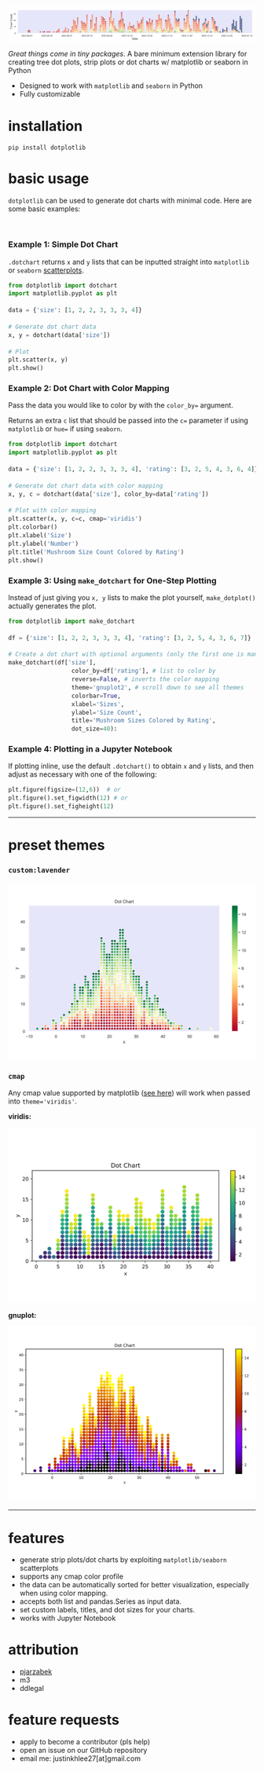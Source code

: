 ![](https://github.com/jl33-ai/dotplotlib/blob/main/demos/daterange.png?raw=true)

*Great things come in tiny packages*. A bare minimum extension library for creating tree dot plots, strip plots or dot charts w/ matplotlib or seaborn in Python
- Designed to work with `matplotlib` and `seaborn` in Python
- Fully customizable

# installation

```text
pip install dotplotlib
```

# basic usage

`dotplotlib` can be used to generate dot charts with minimal code. Here are some basic examples:

<br>

### Example 1: Simple Dot Chart

`.dotchart` returns `x` and `y` lists that can be inputted straight into `matplotlib` or `seaborn` [scatterplots](https://www.w3schools.com/python/matplotlib_scatter.asp). 

```python
from dotplotlib import dotchart
import matplotlib.pyplot as plt

data = {'size': [1, 2, 2, 3, 3, 3, 4]}

# Generate dot chart data
x, y = dotchart(data['size'])

# Plot
plt.scatter(x, y)
plt.show()
```

### Example 2: Dot Chart with Color Mapping

Pass the data you would like to color by with the `color_by=` argument. 

Returns an extra `c` list that should be passed into the `c=` parameter if using `matplotlib` or `hue=` if using `seaborn`. 

```python
from dotplotlib import dotchart
import matplotlib.pyplot as plt

data = {'size': [1, 2, 2, 3, 3, 3, 4], 'rating': [3, 2, 5, 4, 3, 6, 4]}

# Generate dot chart data with color mapping
x, y, c = dotchart(data['size'], color_by=data['rating'])

# Plot with color mapping
plt.scatter(x, y, c=c, cmap='viridis')
plt.colorbar()
plt.xlabel('Size')
plt.ylabel('Number')
plt.title('Mushroom Size Count Colored by Rating')
plt.show()
```

### Example 3: Using `make_dotchart` for One-Step Plotting

Instead of just giving you `x, y` lists to make the plot yourself, `make_dotplot()` actually generates the plot. 

```python
from dotplotlib import make_dotchart

df = {'size': [1, 2, 2, 3, 3, 3, 4], 'rating': [3, 2, 5, 4, 3, 6, 7]}

# Create a dot chart with optional arguments (only the first one is mandatory)
make_dotchart(df['size'], 
                  color_by=df['rating'], # list to color by
                  reverse=False, # inverts the color mapping
                  theme='gnuplot2', # scroll down to see all themes
                  colorbar=True, 
                  xlabel='Sizes', 
                  ylabel='Size Count', 
                  title='Mushroom Sizes Colored by Rating', 
                  dot_size=40):
```

### Example 4: Plotting in a Jupyter Notebook

If plotting inline, use the default `.dotchart()` to obtain `x` and `y` lists, and then adjust as necessary with one of the following: 

```python
plt.figure(figsize=(12,6))  # or
plt.figure().set_figwidth(12) # or
plt.figure().set_figheight(12)
```

---

# preset themes

### `custom:lavender`

![](https://github.com/jl33-ai/dotplotlib/blob/main/demos/lavender.png?raw=true)

### `cmap`

Any cmap value supported by matplotlib ([see here](https://matplotlib.org/stable/users/explain/colors/colormaps.html)) will work when passed into `theme='viridis'`.

**viridis:**

![](https://github.com/jl33-ai/dotplotlib/blob/main/demos/default.png?raw=true)

**gnuplot:**

![](https://github.com/jl33-ai/dotplotlib/blob/main/demos/gnuplot.png?raw=true)

---

# features

- generate strip plots/dot charts by exploiting `matplotlib/seaborn` scatterplots
- supports any cmap color profile
- the data can be automatically sorted for better visualization, especially when using color mapping.
- accepts both list and pandas.Series as input data.
- set custom labels, titles, and dot sizes for your charts.
- works with Jupyter Notebook

# attribution

- [pjarzabek](https://github.com/Pjarzabek/DotPlotPython/blob/master/How%20to%20create%20dot%20plots%20in%20Python.ipynb)
- m3
- ddlegal

# feature requests

- apply to become a contributor (pls help)
- open an issue on our GitHub repository
- email me: justinkhlee27\[at\]gmail.com
